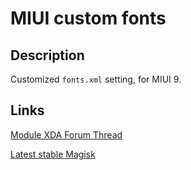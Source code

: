 # MIUI custom fonts
## Description
Customized `fonts.xml` setting, for MIUI 9. 
## Links
[Module XDA Forum Thread](https://forum.xda-developers.com/apps/magisk/module-url-here "Module official XDA thread")

[Latest stable Magisk](http://www.tiny.cc/latestmagisk)
